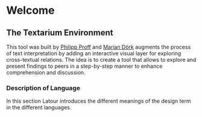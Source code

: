 # Welcome 
## The Textarium Environment

[](txt#[136],[H][idcbeec52871][719-725][736.3333693000133-468.99701068514946],[H][idcbeec52871][731-738][738.3408625320425-507.9970412027276])

This tool was built by <a class="noninteractive" href="https://philippproff.eu">Philipp Proff</a> and  <a class="noninteractive" href="https://mariandoerk.de">Marian Dörk</a> augments the process of text interpretation by adding an interactive visual layer for exploring cross-textual relations. The idea is to create a tool that allows to explore and present findings to peers in a step-by-step manner to enhance comprehension and discussion.


### Description of Language

[](txt#[136],[H][idcbeec52871][719-725][736.3333693000133-468.99701068514946],[H][idcbeec52871][731-738][738.3408625320425-507.9970412027276])

In this section Latour introduces the different meanings of the design term in the different languages. 




